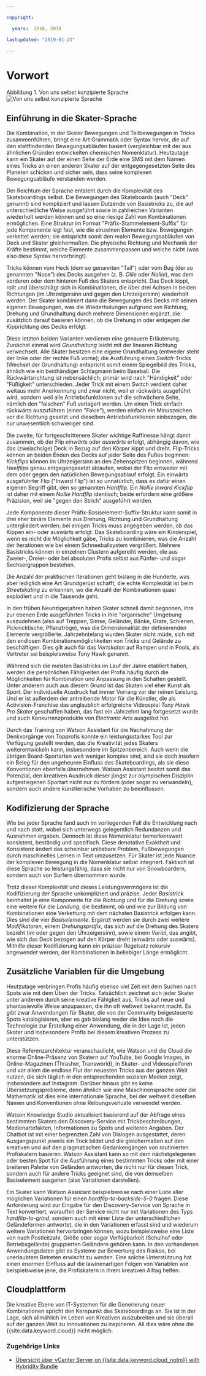 ```yaml
---

copyright:

  years:  2016, 2019

lastupdated: "2019-01-23"

---
```


# Vorwort

Abbildung 1. Von uns selbst konzipierte Sprache
![Von uns selbst konzipierte Sprache](vcscar-alood.svg)

## Einführung in die Skater-Sprache

Die Kombination, in der Skater Bewegungen und Teilbewegungen in Tricks zusammenführen, bringt eine Art Grammatik oder Syntax hervor, die auf den stattfindenden Bewegungsabläufen basiert (vergleichbar mit der aus ähnlichen Gründen entwickelten chemischen Nomenklatur). Heutzutage kann ein Skater auf der einen Seite der Erde eine SMS mit dem Namen eines Tricks an einen anderen Skater auf der entgegengesetzten Seite des Planeten schicken und sicher sein, dass seine komplexen Bewegungsabläufe verstanden werden.

Der Reichtum der Sprache entsteht durch die Komplexität des Skateboardings selbst. Die Bewegungen des Skateboards (auch "Deck" genannt) sind kompliziert und lassen Dutzende von Basistricks zu, die auf unterschiedliche Weise ausgeführt sowie in zahlreichen Varianten wiederholt werden können und so eine riesige Zahl von Kombinationen ermöglichen. Eine Struktur im Format "Präfix-Stammelement-Suffix" für jede Komponente legt fest, wie die einzelnen Elemente bzw. Bewegungen verkettet werden; sie entspricht somit den realen Bewegungsabläufen von Deck und Skater gleichermaßen. Die physische Richtung und Mechanik der Kräfte bestimmt, welche Elemente zusammenpassen und welche nicht (was also diese Syntax hervorbringt).

Tricks können vom Heck (dem so genannten "Tail") oder vom Bug (der so genannten "Nose") des Decks ausgehen (z. B. *Ollie* oder *Nollie*), was dem vorderen oder dem hinteren Fuß des Skaters entspricht. Das Deck kippt, rollt und überschlägt sich in Kombinationen, die über drei Achsen in beiden Richtungen (im Uhrzeigersinn und gegen den Uhrzeigersinn) wiederholt werden. Der Skater kombiniert dann die Bewegungen des Decks mit seinen eigenen Bewegungen, was die Wiederholungen aufgrund von Richtung, Drehung und Grundhaltung durch mehrere Dimensionen ergänzt, die zusätzlich darauf basieren können, ob die Drehung in oder entgegen der Kipprichtung des Decks erfolgt.

Diese letzten beiden Varianten verdienen eine genauere Erläuterung. Zunächst einmal wird *Grundhaltung* leicht mit der linearen Richtung verwechselt. Alle Skater besitzen eine eigene Grundhaltung (entweder steht der linke oder der rechte Fuß vorne); die Ausführung eines *Switch*-Tricks (Wechsel der Grundhaltung) entspricht somit einem Spiegelbild des Tricks, ähnlich wie ein beidhändiger Schlagmann beim Baseball. Die Rückwärtsrichtung ist nebensächlich; primär wird nach "Händigkeit" oder "Füßigkeit" unterschieden.  Jeder Trick mit einem *Switch* verdient daher weitaus mehr Anerkennung und zwar nicht, weil er rückwärts ausgeführt wird, sondern weil alle Antriebsfunktionen auf die schwächere Seite, nämlich den "falschen" Fuß verlagert werden. Um einen Trick einfach rückwärts auszuführen (einen "Fakie"), werden einfach ein Minuszeichen vor die Richtung gesetzt und dieselben Antriebsfunktionen einbezogen, die nur unwesentlich schwieriger sind.

Die zweite, für fortgeschrittenere Skater wichtige Raffinesse hängt damit zusammen, ob der Flip *einwärts* oder *auswärts* erfolgt, abhängig davon, wie das (zweiachsige) Deck in Bezug auf den Körper kippt und dreht. Flip-Tricks können an beiden Enden des Decks auf jeder Seite des Fußes beginnen: *Kickflips* können im Uhrzeigersinn an den Zehenspitzen beginnen, während *Heelflips* genau entgegengesetzt ablaufen, wobei der Flip entweder mit dem oder gegen den natürlichen Bewegungsablauf erfolgt. Ein einwärts ausgeführter Flip ("Inward Flip") ist so unnatürlich, dass es dafür einen eigenen Begriff gibt, den so genannten *Hardflip*. Ein *Nollie Inward Kickflip* ist daher mit einem *Nollie Hardflip* identisch; beide erfordern eine größere Präzision, weil sie "gegen den Strich" ausgeführt werden.

Jede Komponente dieser Präfix-Basiselement-Suffix-Struktur kann somit in drei eher binäre Elemente aus Drehung, Richtung und Grundhaltung untergliedert werden; bei einigen Tricks muss angegeben werden, ob das Kippen ein- oder auswärts erfolgt. Das Skateboarding wäre ein Kinderspiel, wenn es nicht die Möglichkeit gäbe, Tricks zu kombinieren, was die Anzahl der Iterationen wie bei einem Schneeballsystem vergrößert. Mehrere Basistricks können in einzelnen Clustern aufgereiht werden, die aus Zweier-, Dreier- oder bei absoluten Profis selbst aus Fünfer- und sogar Sechsergruppen bestehen.

Die Anzahl der praktischen Iterationen geht bislang in die Hunderte, was aber lediglich eine Art Grundgerüst schafft; die echte Komplexität ist beim *Streetskating* zu erkennen, wo die Anzahl der Kombinationen quasi explodiert und in die Tausende geht.

In den frühen Neunzigerjahren haben Skater schnell damit begonnen, ihre zur ebenen Erde ausgeführten Tricks in ihre "organische" Umgebung auszudehnen (also auf Treppen, Simse, Geländer, Bänke, Grate, Schienen, Picknicktische, Pflanztröge), was die Dimensionalität der definierenden Elemente vergrößerte. Jahrzehntelang wurden Skater nicht müde, sich mit den endlosen Kombinationsmöglichkeiten von Tricks und Gelände zu beschäftigen. Dies gilt auch für das *Vertskaten* auf Rampen und in Pools, als Vertreter sei beispielsweise Tony Hawk genannt.

Während sich die meisten Basistricks im Lauf der Jahre etabliert haben, werden die persönlichen Fähigkeiten der Profis häufig durch die Möglichkeiten für Kombination und Anpassung in den Schatten gestellt. Unter anderem auch aus diesem Grund ist das Skaten viel eher Kunst als Sport. Der individuelle Ausdruck hat immer Vorrang vor der reinen Leistung. Und er ist außerdem der antreibende Motor für die Künstler, die als Activision-Franchise das unglaublich erfolgreiche Videospiel *Tony Hawk Pro Skater* geschaffen haben, das fast ein Jahrzehnt lang fortgesetzt wurde und auch Konkurrenzprodukte von *Electronic Arts* ausgelöst hat.

Durch das Training von Watson Assistant für die Nachahmung der Denkvorgänge von Topprofis konnte ein leistungsstarkes Tool zur Verfügung gestellt werden, das die Kreativität jedes Skaters weiterentwickeln kann, insbesondere im Spitzenbereich. Auch wenn die übrigen Board-Sportarten weit weniger komplex sind, sind sie doch insofern ein Beleg für den ungeheuren Einfluss des Skateboardings, als sie diese Konventionen ebenfalls übernehmen. Watson Assistant besitzt somit das Potenzial, den kreativen Ausdruck dieser jüngst zur olympischen Disziplin aufgestiegenen Sportart nicht nur zu fördern (oder sogar zu verwandeln), sondern auch andere künstlerische Vorhaben zu beeinflussen.

## Kodifizierung der Sprache

Wie bei jeder Sprache fand auch im vorliegenden Fall die Entwicklung nach und nach statt, wobei sich unterwegs gelegentlich Redundanzen und Ausnahmen ergaben. Dennoch ist diese Nomenklatur bemerkenswert konsistent, beständig und spezifisch. Diese denotative Exaktheit und Konsistenz ändert das scheinbar unlösbare Problem, Fußbewegungen durch maschinelles Lernen in Text umzusetzen. Für Skater ist jede Nuance der komplexen Bewegung in die Nomenklatur selbst integriert. Faktisch ist diese Sprache so leistungsfähig, dass sie nicht nur von Snowboardern, sondern auch von Surfern übernommen wurde.

Trotz dieser Komplexität und dieses Leistungsvermögens ist die Kodifizierung der Sprache unkompliziert und präzise. Jeder *Basistrick* beinhaltet je eine Komponente für die *Richtung* und für die *Drehung* sowie eine weitere für die *Landung*, die bestimmt, ob und wie zur Bildung von Kombinationen eine Verkettung mit dem nächsten Basistrick erfolgen kann. Dies sind die vier *Basiselemente*. Ergänzt werden sie durch zwei weitere *Modifikatoren*, einem *Drehungspräfix*, das sich auf die Drehung des Skaters bezieht (im oder gegen den Uhrzeigersinn), sowie einem *Varial*, das angibt, wie sich das Deck bezogen auf den Körper dreht (einwärts oder auswärts). Mithilfe dieser Kodifizierung kann ein präziser Regelsatz rekursiv angewendet werden, der Kombinationen in beliebiger Länge ermöglicht.

## Zusätzliche Variablen für die Umgebung

Heutzutage verbringen Profis häufig ebenso viel Zeit mit dem Suchen nach Spots wie mit dem Üben der Tricks. Tatsächlich zeichnet sich jeder Skater unter anderem durch seine kreative Fähigkeit aus, Tricks auf neue und phantasievolle Weise anzupassen, die ihn oft weltweit bekannt macht. Es gibt zwar Anwendungen für Skater, die von der Community beigesteuerte Spots katalogisieren, aber es gab bislang weder die Idee noch die Technologie zur Erstellung einer Anwendung, die in der Lage ist, jeden Skater und insbesondere Profis bei diesem kreativen Prozess zu unterstützen.

Diese Referenzarchitektur veranschaulicht, wie Watson und die Cloud die enorme Online-Präsenz von Skatern auf YouTube, bei Google Images, in Online-Magazinen (Thrasher, Transworld), in Skater- und Videospielforen und vor allem die endlose Flut der neuesten Tricks aus der ganzen Welt nutzen, die sich täglich in den entsprechenden sozialen Medien zeigt, insbesondere auf Instagram. Darüber hinaus gibt es keine Übersetzungsprobleme, denn ähnlich wie eine Maschinensprache oder die Mathematik ist dies eine internationale Sprache, bei der weltweit dieselben Namen und Konventionen ohne Reibungsverluste verwendet werden.

Watson Knowledge Studio aktualisiert basierend auf der Abfrage eines bestimmten Skaters den Discovery-Service mit Trickbeschreibungen, Medienartefakten, Informationen zu Spots und weiteren Angaben. Der Chatbot ist mit einer begrenzten Zahl von Dialogen ausgestattet, deren Ausgangspunkt jeweils ein Trick bildet und die gleichermaßen auf den kreativen und auf den pragmatischen Gedankengängen von routinierten Profiskatern basieren. Watson Assistant kann so mit dem nächstgelegenen oder besten Spot für die Ausführung eines bestimmten Tricks oder mit einer breiteren Palette von Geländen antworten, die nicht nur für diesen Trick, sondern auch für andere Tricks geeignet sind, die von demselben Basiselement ausgehen (also Variationen darstellen).

Ein Skater kann Watson Assistant beispielsweise nach einer Liste aller möglichen Variationen für einen *hardflip-to-backside-5-0* fragen. Diese Anforderung wird zur Eingabe für den Discovery-Service von Sprache in Text konvertiert, woraufhin der Service nicht nur mit Variationen des Typs *hardflip-to-grind*, sondern auch mit einer Liste der unterschiedlichen Geländeformen antwortet, die in den Variationen erfasst sind und wiederum weitere Variationen hervorbringen können, wozu beispielsweise eine Liste von nach Postleitzahl, Größe oder sogar Verfügbarkeit (Schulhof oder Betriebsgelände) gruppierten Geländern gehören kann. In den vorhandenen Anwendungsdaten gibt es Systeme zur Bewertung des Risikos, bei unerlaubtem Betreten erwischt zu werden. Eine solche Unterstützung hat einen enormen Einfluss auf die lawinenartigen Folgen von Variablen wie beispielsweise jene, die Profiskatern in ihrem kreativen Alltag helfen.

## Cloudplattform

Die kreative Ebene von IT-Systemen für die Generierung neuer Kombinationen spricht den Kernpunkt des Skateboardings an. Sie ist in der Lage, sich allmählich im Leben von Kreativen auszubreiten und sie überall auf der  ganzen Welt zu Innovationen zu inspirieren.
All dies wäre ohne die {{site.data.keyword.cloud}} nicht möglich.

### Zugehörige Links

* [Übersicht über vCenter Server on {{site.data.keyword.cloud_notm}} with Hybridity Bundle](/docs/services/vmwaresolutions/archiref/vcs/vcs-hybridity-intro.html)
